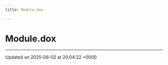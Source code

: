 ```yaml
---
title: Module.dox

---
```


# Module.dox








-------------------------------

Updated on 2025-06-02 at 20:04:22 +0000
